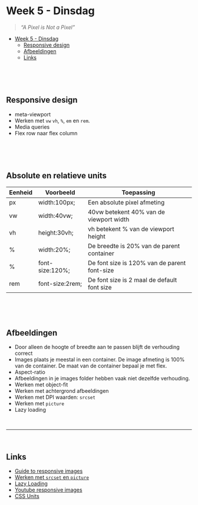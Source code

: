 # Week 5 - Dinsdag

> *“A Pixel is Not a Pixel”*

- [Week 5 - Dinsdag](#week-5---dinsdag)
  - [Responsive design](#responsive-design)
  - [Afbeeldingen](#afbeeldingen)
  - [Links](#links)

<br><br><br>

## Responsive design

- meta-viewport
- Werken met `vw` `vh`, `%`, `em` en `rem`.
- Media queries
- Flex row naar flex column

<br><br><br>

## Absolute en relatieve units

| Eenheid | Voorbeeld       | Toepassing                                   |
|---------|-----------------|----------------------------------------------|
| px      | width:100px;    | Een absolute pixel afmeting                  |
| vw      | width:40vw;     | 40vw betekent 40% van de viewport width      |
| vh      | height:30vh;    | vh betekent % van de viewport height         |
| %       | width:20%;      | De breedte is 20% van de parent container    |
| %       | font-size:120%; | De font size is 120% van de parent font-size |
| rem     | font-size:2rem; | De font size is 2 maal de default font size  |

<br><br><br>

## Afbeeldingen

- Door alleen de hoogte of breedte aan te passen blijft de verhouding correct
- Images plaats je meestal in een container. De image afmeting is 100% van de container. De maat van de container bepaal je met flex.
- Aspect-ratio
- Afbeeldingen in je images folder hebben vaak niet dezelfde verhouding. 
- Werken met object-fit
- Werken met achtergrond afbeeldingen
- Werken met DPI waarden: `srcset`
- Werken met `picture`
- Lazy loading

<br><hr><br>
 
## Links
  
- [Guide to responsive images](https://elad.medium.com/a-complete-guide-for-responsive-images-b13db359c6c7)
- [Werken met `srcset` en `picture`](https://css-tricks.com/a-guide-to-the-responsive-images-syntax-in-html/)
- [Lazy Loading](https://www.w3schools.com/tags/att_img_loading.asp)
- [Youtube responsive images](https://www.youtube.com/watch?v=fp9eVtkQ4EA)
- [CSS Units](https://developer.mozilla.org/en-US/docs/Learn/CSS/Building_blocks/Values_and_units)
